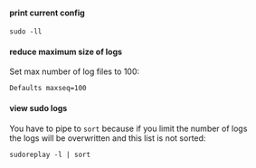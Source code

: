 #### print current config

```
sudo -ll
```

#### reduce maximum size of logs

Set max number of log files to 100:
```
Defaults maxseq=100
```

#### view sudo logs

You have to pipe to `sort` because if you limit the number of logs \
the logs will be overwritten and this list is not sorted:
```
sudoreplay -l | sort
```
